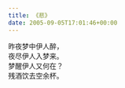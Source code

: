 ```yaml
---   
title: 《悲》   
date: 2005-09-05T17:01:46+00:00   
---   
```

昨夜梦中伊人醉，   
夜尽伊人入梦来。   
梦醒伊人又何在？   
残酒饮去空余杯。   
